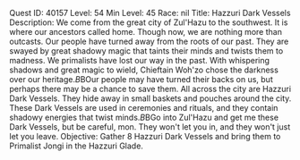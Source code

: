Quest ID: 40157
Level: 54
Min Level: 45
Race: nil
Title: Hazzuri Dark Vessels
Description: We come from the great city of Zul'Hazu to the southwest. It is where our ancestors called home. Though now, we are nothing more than outcasts. Our people have turned away from the roots of our past. They are swayed by great shadowy magic that taints their minds and twists them to madness. We primalists have lost our way in the past. With whispering shadows and great magic to wield, Chieftain Woh'zo chose the darkness over our heritage.$B$BOur people may have turned their backs on us, but perhaps there may be a chance to save them. All across the city are Hazzuri Dark Vessels. They hide away in small baskets and pouches around the city. These Dark Vessels are used in ceremonies and rituals, and they contain shadowy energies that twist minds.$B$BGo into Zul'Hazu and get me these Dark Vessels, but be careful, mon. They won't let you in, and they won't just let you leave.
Objective: Gather 8 Hazzuri Dark Vessels and bring them to Primalist Jongi in the Hazzuri Glade.
